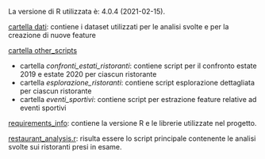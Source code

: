 La versione di R utilizzata è: 4.0.4 (2021-02-15).  

[cartella dati](https://github.com/stemarzo/progetto_dslab/tree/main/dati): contiene i dataset utilizzati per le analisi svolte e per la creazione di nuove feature

[cartella other_scripts](https://github.com/stemarzo/progetto_dslab/tree/main/other_scripts)
- cartella _confronti_estati_ristoranti_: contiene script per il confronto estate 2019 e estate 2020 per ciascun ristorante
- cartella _esplorazione_ristoranti_: contiene script esplorazione dettagliata per ciascun ristorante
- cartella _eventi_sportivi_: contiene script per estrazione feature relative ad eventi sportivi


[requirements_info](requirements_info): contiene la versione R e le librerie utilizzate nel progetto.


[restaurant_analysis.r](https://github.com/stemarzo/progetto_dslab/blob/main/restaurant_analysis.r): risulta essere lo script principale contenente le analisi svolte sui ristoranti presi in esame.
